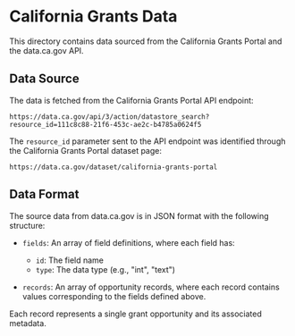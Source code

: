 # California Grants Data

This directory contains data sourced from the California Grants Portal and the data.ca.gov API.

## Data Source

The data is fetched from the California Grants Portal API endpoint:
```
https://data.ca.gov/api/3/action/datastore_search?resource_id=111c8c88-21f6-453c-ae2c-b4785a0624f5
```

The `resource_id` parameter sent to the API endpoint was identified through the California Grants Portal dataset page:
```
https://data.ca.gov/dataset/california-grants-portal
```

## Data Format

The source data from data.ca.gov is in JSON format with the following structure:

- `fields`: An array of field definitions, where each field has:
  - `id`: The field name
  - `type`: The data type (e.g., "int", "text")

- `records`: An array of opportunity records, where each record contains values corresponding to the fields defined above.

Each record represents a single grant opportunity and its associated metadata.

